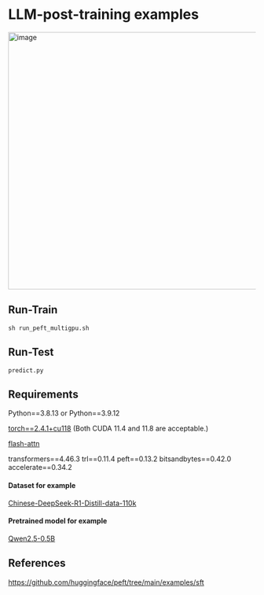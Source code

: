 # LLM-post-training examples

<img width="523" alt="image" src="https://github.com/user-attachments/assets/3cb6655c-ae09-4106-b1b6-47983a127f37" />

## Run-Train

`sh run_peft_multigpu.sh`

## Run-Test

`predict.py`

##  Requirements
Python==3.8.13 or Python==3.9.12 

[torch==2.4.1+cu118](https://download.csdn.net/download/guotong1988/89930582) (Both CUDA 11.4 and 11.8 are acceptable.)

[flash-attn](https://github.com/Dao-AILab/flash-attention/releases)

transformers==4.46.3 trl==0.11.4 peft==0.13.2 bitsandbytes==0.42.0 accelerate==0.34.2

#### Dataset for example

[Chinese-DeepSeek-R1-Distill-data-110k](https://download.csdn.net/download/guotong1988/90479646) 

#### Pretrained model for example

[Qwen2.5-0.5B](https://download.csdn.net/download/guotong1988/90479648) 

## References
https://github.com/huggingface/peft/tree/main/examples/sft
